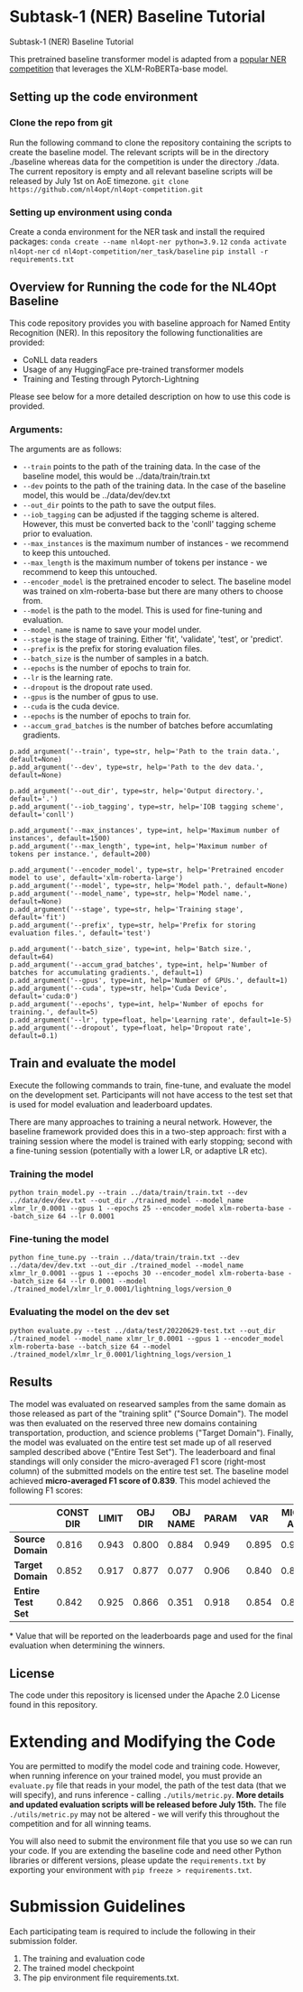 # Subtask-1 (NER) Baseline Tutorial

Subtask-1 (NER) Baseline Tutorial

This pretrained baseline transformer model is adapted from a [popular NER competition](https://multiconer.github.io/) that leverages the XLM-RoBERTa-base model.

## Setting up the code environment

### Clone the repo from git

Run the following command to clone the repository containing the scripts to create the baseline model. The relevant scripts will be in the directory ./baseline whereas data for the competition is under the directory ./data.
The current repository is empty and all relevant baseline scripts will be released by July 1st on AoE timezone.
`git clone https://github.com/nl4opt/nl4opt-competition.git`

### Setting up environment using conda

Create a conda environment for the NER task and install the required packages:
`conda create --name nl4opt-ner python=3.9.12`
`conda activate nl4opt-ner`
`cd nl4opt-competition/ner_task/baseline`
`pip install -r requirements.txt`

## Overview for Running the code for the NL4Opt Baseline

This code repository provides you with baseline approach for Named Entity Recognition (NER). In this repository the following functionalities are provided:

- CoNLL data readers
- Usage of any HuggingFace pre-trained transformer models
- Training and Testing through Pytorch-Lightning  

Please see below for a more detailed description on how to use this code is provided.

### Arguments:

The arguments are as follows:

- `--train` points to the path of the training data. In the case of the baseline model, this would be ../data/train/train.txt
- `--dev` points to the path of the training data. In the case of the baseline model, this would be ../data/dev/dev.txt
- `--out_dir` points to the path to save the output files.
- `--iob_tagging` can be adjusted if the tagging scheme is altered. However, this must be converted back to the 'conll' tagging scheme prior to evaluation.
- `--max_instances` is the maximum number of instances - we recommend to keep this untouched.
- `--max_length` is the maximum number of tokens per instance - we recommend to keep this untouched.
- `--encoder_model` is the pretrained encoder to select. The baseline model was trained on xlm-roberta-base but there are many others to choose from.
- `--model` is the path to the model. This is used for fine-tuning and evaluation. 
- `--model_name` is name to save your model under. 
- `--stage` is the stage of training. Either 'fit', 'validate', 'test', or 'predict'.
- `--prefix` is the prefix for storing evaluation files.
- `--batch_size` is the number of samples in a batch. 
- `--epochs` is the number of epochs to train for.
- `--lr` is the learning rate.
- `--dropout` is the dropout rate used.
- `--gpus` is the number of gpus to use.
- `--cuda` is the cuda device.
- `--epochs` is the number of epochs to train for.
- `--accum_grad_batches` is the number of batches before accumlating gradients.

```
p.add_argument('--train', type=str, help='Path to the train data.', default=None)
p.add_argument('--dev', type=str, help='Path to the dev data.', default=None)

p.add_argument('--out_dir', type=str, help='Output directory.', default='.')
p.add_argument('--iob_tagging', type=str, help='IOB tagging scheme', default='conll')

p.add_argument('--max_instances', type=int, help='Maximum number of instances', default=1500)
p.add_argument('--max_length', type=int, help='Maximum number of tokens per instance.', default=200)

p.add_argument('--encoder_model', type=str, help='Pretrained encoder model to use', default='xlm-roberta-large')
p.add_argument('--model', type=str, help='Model path.', default=None)
p.add_argument('--model_name', type=str, help='Model name.', default=None)
p.add_argument('--stage', type=str, help='Training stage', default='fit')
p.add_argument('--prefix', type=str, help='Prefix for storing evaluation files.', default='test')

p.add_argument('--batch_size', type=int, help='Batch size.', default=64)
p.add_argument('--accum_grad_batches', type=int, help='Number of batches for accumulating gradients.', default=1)
p.add_argument('--gpus', type=int, help='Number of GPUs.', default=1)
p.add_argument('--cuda', type=str, help='Cuda Device', default='cuda:0')
p.add_argument('--epochs', type=int, help='Number of epochs for training.', default=5)
p.add_argument('--lr', type=float, help='Learning rate', default=1e-5)
p.add_argument('--dropout', type=float, help='Dropout rate', default=0.1)
```

## Train and evaluate the model

Execute the following commands to train, fine-tune, and evaluate the model on the development set. Participants will not have access to the test set that is used for model evaluation and leaderboard updates.

There are many approaches to training a neural network. However, the baseline framework provided does this in a two-step approach: first with a training session where the model is trained with early stopping; second with a fine-tuning session (potentially with a lower LR, or adaptive LR etc). 

### Training the model

`python train_model.py --train ../data/train/train.txt --dev ../data/dev/dev.txt --out_dir ./trained_model --model_name xlmr_lr_0.0001 --gpus 1 --epochs 25 --encoder_model xlm-roberta-base --batch_size 64 --lr 0.0001`

### Fine-tuning the model

`python fine_tune.py --train ../data/train/train.txt --dev ../data/dev/dev.txt --out_dir ./trained_model --model_name xlmr_lr_0.0001 --gpus 1 --epochs 30 --encoder_model xlm-roberta-base --batch_size 64 --lr 0.0001 --model ./trained_model/xlmr_lr_0.0001/lightning_logs/version_0`

### Evaluating the model on the dev set

`python evaluate.py --test ../data/test/20220629-test.txt --out_dir ./trained_model --model_name xlmr_lr_0.0001 --gpus 1 --encoder_model xlm-roberta-base --batch_size 64 --model ./trained_model/xlmr_lr_0.0001/lightning_logs/version_1`

## Results

The model was evaluated on researved samples from the same domain as those released as part of the "training split" ("Source Domain"). The model was then evaluated on the reserved three new domains containing transportation, production, and science problems ("Target Domain"). Finally, the model was evaluated on the entire test set made up of all reserved sampled described above ("Entire Test Set"). The leaderboard and final standings will only consider the micro-averaged F1 score (right-most column) of the submitted models on the entire test set. The baseline model achieved **micro-averaged F1 score of 0.839**. This model achieved the following F1 scores:

|                         | CONST  <br>DIR | LIMIT | OBJ  <br>DIR | OBJ  <br>NAME | PARAM | VAR   | MICRO  <br>AVG |
| ----------------------- | -------------- | ----- | ------------ | ------------- | ----- | ----- | -------------- |
| **Source Domain<br>**   | 0.816          | 0.943 | 0.800        | 0.884         | 0.949 | 0.895 | 0.905          |
| **Target Domain<br>**   | 0.852          | 0.917 | 0.877        | 0.077         | 0.906 | 0.840 | 0.815          |
| **Entire Test Set<br>** | 0.842          | 0.925 | 0.866        | 0.351         | 0.918 | 0.854 | 0.839*         |

\* Value that will be reported on the leaderboards page and used for the final evaluation when determining the winners.

## License

The code under this repository is licensed under the Apache 2.0 License found in this repository.



# Extending and Modifying the Code

You are permitted to modify the model code and training code. However, when running inference on your trained model, you must provide an `evaluate.py` file that reads in your model, the path of the test data (that we will specify), and runs inference - calling `./utils/metric.py`. **More details and updated evaluation scripts will be released before July 15th.** The file `./utils/metric.py` may not be altered - we will verify this throughout the competition and for all winning teams. 

You will also need to submit the environment file that you use so we can run your code. If you are extending the baseline code and need other Python libraries or different versions, please update the `requirements.txt` by exporting your environment with `pip freeze > requirements.txt`.

# Submission Guidelines

Each participating team is required to include the following in their submission folder.

1. The training and evaluation code
2. The trained model checkpoint
3. The pip environment file requirements.txt.
